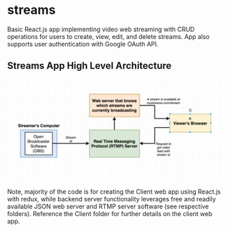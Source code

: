 # streams
Basic React.js app implementing video web streaming with CRUD operations for users to create, view, edit, and delete streams.  App also supports user authentication with Google OAuth API.

## Streams App High Level Architecture
![overall Streams web app architecture](./streams%20app%20architecture.png)

Note, majority of the code is for creating the Client web app using React.js with redux, while backend server functionality leverages free and readily available JSON web server and RTMP server software (see respective folders).  Reference the Client folder for further details on the client web app.
